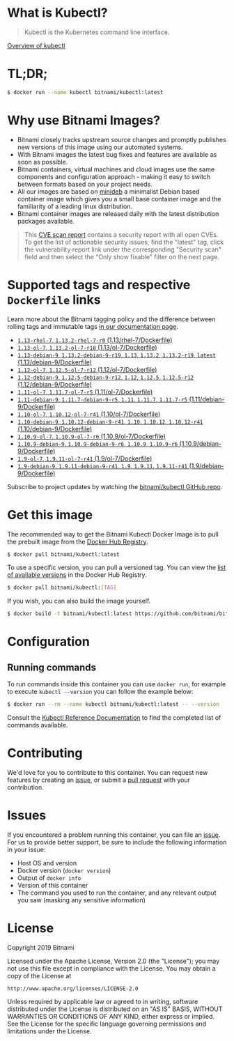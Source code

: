 
# What is Kubectl?

> Kubectl is the Kubernetes command line interface.

[Overview of kubectl](https://kubernetes.io/docs/reference/kubectl/overview/)

# TL;DR;

```bash
$ docker run --name kubectl bitnami/kubectl:latest
```

# Why use Bitnami Images?

* Bitnami closely tracks upstream source changes and promptly publishes new versions of this image using our automated systems.
* With Bitnami images the latest bug fixes and features are available as soon as possible.
* Bitnami containers, virtual machines and cloud images use the same components and configuration approach - making it easy to switch between formats based on your project needs.
* All our images are based on [minideb](https://github.com/bitnami/minideb) a minimalist Debian based container image which gives you a small base container image and the familiarity of a leading linux distribution.
* Bitnami container images are released daily with the latest distribution packages available.


> This [CVE scan report](https://quay.io/repository/bitnami/kubectl?tab=tags) contains a security report with all open CVEs. To get the list of actionable security issues, find the "latest" tag, click the vulnerability report link under the corresponding "Security scan" field and then select the "Only show fixable" filter on the next page.

# Supported tags and respective `Dockerfile` links

Learn more about the Bitnami tagging policy and the difference between rolling tags and immutable tags [in our documentation page](https://docs.bitnami.com/containers/how-to/understand-rolling-tags-containers/).


* [`1.13-rhel-7`, `1.13.2-rhel-7-r0` (1.13/rhel-7/Dockerfile)](https://github.com/bitnami/bitnami-docker-kubectl/blob/1.13.2-rhel-7-r0/1.13/rhel-7/Dockerfile)
* [`1.13-ol-7`, `1.13.2-ol-7-r18` (1.13/ol-7/Dockerfile)](https://github.com/bitnami/bitnami-docker-kubectl/blob/1.13.2-ol-7-r18/1.13/ol-7/Dockerfile)
* [`1.13-debian-9`, `1.13.2-debian-9-r19`, `1.13`, `1.13.2`, `1.13.2-r19`, `latest` (1.13/debian-9/Dockerfile)](https://github.com/bitnami/bitnami-docker-kubectl/blob/1.13.2-debian-9-r19/1.13/debian-9/Dockerfile)
* [`1.12-ol-7`, `1.12.5-ol-7-r12` (1.12/ol-7/Dockerfile)](https://github.com/bitnami/bitnami-docker-kubectl/blob/1.12.5-ol-7-r12/1.12/ol-7/Dockerfile)
* [`1.12-debian-9`, `1.12.5-debian-9-r12`, `1.12`, `1.12.5`, `1.12.5-r12` (1.12/debian-9/Dockerfile)](https://github.com/bitnami/bitnami-docker-kubectl/blob/1.12.5-debian-9-r12/1.12/debian-9/Dockerfile)
* [`1.11-ol-7`, `1.11.7-ol-7-r5` (1.11/ol-7/Dockerfile)](https://github.com/bitnami/bitnami-docker-kubectl/blob/1.11.7-ol-7-r5/1.11/ol-7/Dockerfile)
* [`1.11-debian-9`, `1.11.7-debian-9-r5`, `1.11`, `1.11.7`, `1.11.7-r5` (1.11/debian-9/Dockerfile)](https://github.com/bitnami/bitnami-docker-kubectl/blob/1.11.7-debian-9-r5/1.11/debian-9/Dockerfile)
* [`1.10-ol-7`, `1.10.12-ol-7-r41` (1.10/ol-7/Dockerfile)](https://github.com/bitnami/bitnami-docker-kubectl/blob/1.10.12-ol-7-r41/1.10/ol-7/Dockerfile)
* [`1.10-debian-9`, `1.10.12-debian-9-r41`, `1.10`, `1.10.12`, `1.10.12-r41` (1.10/debian-9/Dockerfile)](https://github.com/bitnami/bitnami-docker-kubectl/blob/1.10.12-debian-9-r41/1.10/debian-9/Dockerfile)
* [`1.10.9-ol-7`, `1.10.9-ol-7-r6` (1.10.9/ol-7/Dockerfile)](https://github.com/bitnami/bitnami-docker-kubectl/blob/1.10.9-ol-7-r6/1.10.9/ol-7/Dockerfile)
* [`1.10.9-debian-9`, `1.10.9-debian-9-r6`, `1.10.9`, `1.10.9-r6` (1.10.9/debian-9/Dockerfile)](https://github.com/bitnami/bitnami-docker-kubectl/blob/1.10.9-debian-9-r6/1.10.9/debian-9/Dockerfile)
* [`1.9-ol-7`, `1.9.11-ol-7-r41` (1.9/ol-7/Dockerfile)](https://github.com/bitnami/bitnami-docker-kubectl/blob/1.9.11-ol-7-r41/1.9/ol-7/Dockerfile)
* [`1.9-debian-9`, `1.9.11-debian-9-r41`, `1.9`, `1.9.11`, `1.9.11-r41` (1.9/debian-9/Dockerfile)](https://github.com/bitnami/bitnami-docker-kubectl/blob/1.9.11-debian-9-r41/1.9/debian-9/Dockerfile)

Subscribe to project updates by watching the [bitnami/kubectl GitHub repo](https://github.com/bitnami/bitnami-docker-kubectl).

# Get this image

The recommended way to get the Bitnami Kubectl Docker Image is to pull the prebuilt image from the [Docker Hub Registry](https://hub.docker.com/r/bitnami/kubectl).

```bash
$ docker pull bitnami/kubectl:latest
```

To use a specific version, you can pull a versioned tag. You can view the [list of available versions](https://hub.docker.com/r/bitnami/kubectl/tags/) in the Docker Hub Registry.

```bash
$ docker pull bitnami/kubectl:[TAG]
```

If you wish, you can also build the image yourself.

```bash
$ docker build -t bitnami/kubectl:latest https://github.com/bitnami/bitnami-docker-kubectl.git
```

# Configuration

## Running commands

To run commands inside this container you can use `docker run`, for example to execute `kubectl --version` you can follow the example below:

```bash
$ docker run --rm --name kubectl bitnami/kubectl:latest -- --version
```

Consult the [Kubectl Reference Documentation](https://kubernetes.io/docs/reference/generated/kubectl/kubectl-commands) to find the completed list of commands available.

# Contributing

We'd love for you to contribute to this container. You can request new features by creating an [issue](https://github.com/bitnami/bitnami-docker-kubectl/issues), or submit a [pull request](https://github.com/bitnami/bitnami-docker-kubectl/pulls) with your contribution.

# Issues

If you encountered a problem running this container, you can file an [issue](https://github.com/bitnami/bitnami-docker-kubectl/issues). For us to provide better support, be sure to include the following information in your issue:

- Host OS and version
- Docker version (`docker version`)
- Output of `docker info`
- Version of this container
- The command you used to run the container, and any relevant output you saw (masking any sensitive information)

# License

Copyright 2019 Bitnami

Licensed under the Apache License, Version 2.0 (the "License");
you may not use this file except in compliance with the License.
You may obtain a copy of the License at

    http://www.apache.org/licenses/LICENSE-2.0

Unless required by applicable law or agreed to in writing, software
distributed under the License is distributed on an "AS IS" BASIS,
WITHOUT WARRANTIES OR CONDITIONS OF ANY KIND, either express or implied.
See the License for the specific language governing permissions and
limitations under the License.
